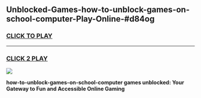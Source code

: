 
## Unblocked-Games-how-to-unblock-games-on-school-computer-Play-Online-#d84og
<h3>
<a href="https://premium.freeplayer.one?title=how-to-unblock-games-on-school-computer&ref=27F">CLICK TO PLAY</a></h3>
<hr>

<h3>
<a href="https://premium.freeplayer.one?title=how-to-unblock-games-on-school-computer&ref=27F">CLICK 2 PLAY</a>
  
</h3>

<a href="https://premium.freeplayer.one?title=how-to-unblock-games-on-school-computer&ref=27F"><img src="https://clearcache.store/games.png"></a>


**how-to-unblock-games-on-school-computer games unblocked: Your Gateway to Fun and Accessible Online Gaming**
